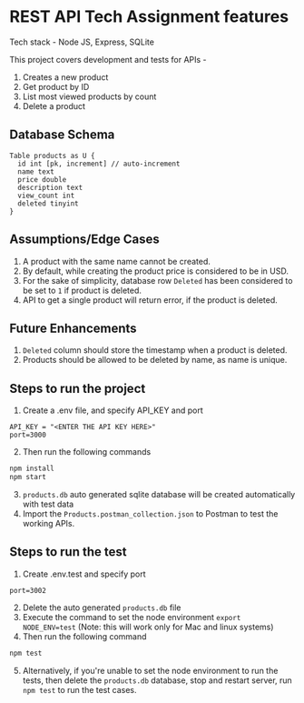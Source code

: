 # REST API Tech Assignment features

Tech stack - Node JS, Express, SQLite

This project covers development and tests for APIs -

1.  Creates a new product
2.  Get product by ID
3.  List most viewed products by count
4.  Delete a product

## Database Schema

```
Table products as U {
  id int [pk, increment] // auto-increment
  name text
  price double
  description text
  view_count int
  deleted tinyint
}
```

## Assumptions/Edge Cases

1. A product with the same name cannot be created.
2. By default, while creating the product price is considered to be in USD.
3. For the sake of simplicity, database row `Deleted` has been considered to be set to `1` if product is deleted.
4. API to get a single product will return error, if the product is deleted.

## Future Enhancements

1. `Deleted` column should store the timestamp when a product is deleted.
2. Products should be allowed to be deleted by name, as name is unique.

## Steps to run the project

1. Create a .env file, and specify API_KEY and port

```
API_KEY = "<ENTER THE API KEY HERE>"
port=3000
```

2. Then run the following commands

```bash
npm install
npm start
```

3. `products.db` auto generated sqlite database will be created automatically with test data
4. Import the `Products.postman_collection.json` to Postman to test the working APIs.

## Steps to run the test

1. Create .env.test and specify port

```
port=3002
```

2. Delete the auto generated `products.db` file
3. Execute the command to set the node environment `export NODE_ENV=test` (Note: this will work only for Mac and linux systems)
4. Then run the following command

```bash
npm test
```

5. Alternatively, if you're unable to set the node environment to run the tests, then delete the `products.db` database, stop and restart server, run `npm test` to run the test cases.
